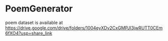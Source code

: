 # PoemGenerator

poem dataset is available at https://drive.google.com/drive/folders/1004eyXDv2CxGMPJI3jwRUTT0CEm6fXO4?usp=share_link
